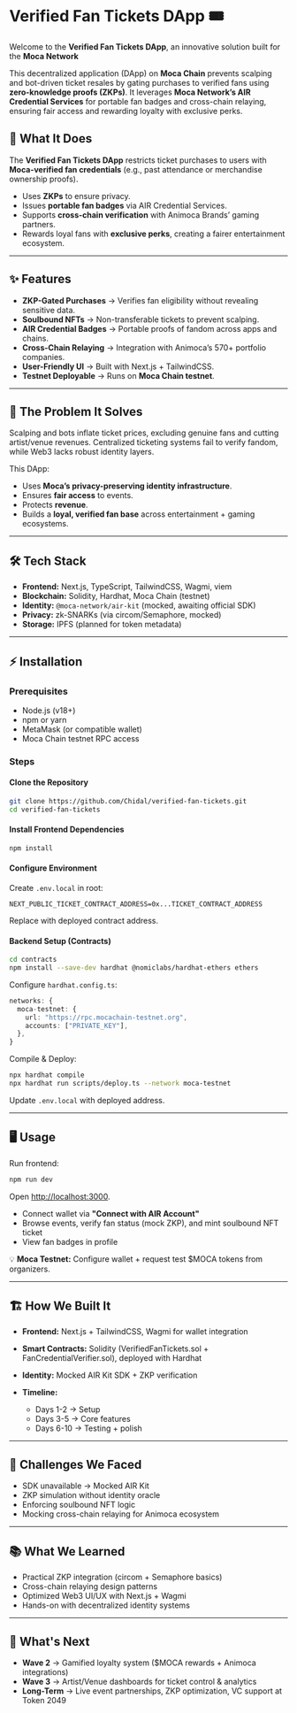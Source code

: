 # Verified Fan Tickets DApp 🎟️

Welcome to the **Verified Fan Tickets DApp**, an innovative solution built for the **Moca Network** 

This decentralized application (DApp) on **Moca Chain** prevents scalping and bot-driven ticket resales by gating purchases to verified fans using **zero-knowledge proofs (ZKPs)**. It leverages **Moca Network’s AIR Credential Services** for portable fan badges and cross-chain relaying, ensuring fair access and rewarding loyalty with exclusive perks.

## 🚀 What It Does

The **Verified Fan Tickets DApp** restricts ticket purchases to users with **Moca-verified fan credentials** (e.g., past attendance or merchandise ownership proofs).

* Uses **ZKPs** to ensure privacy.
* Issues **portable fan badges** via AIR Credential Services.
* Supports **cross-chain verification** with Animoca Brands’ gaming partners.
* Rewards loyal fans with **exclusive perks**, creating a fairer entertainment ecosystem.

---

## ✨ Features

* **ZKP-Gated Purchases** → Verifies fan eligibility without revealing sensitive data.
* **Soulbound NFTs** → Non-transferable tickets to prevent scalping.
* **AIR Credential Badges** → Portable proofs of fandom across apps and chains.
* **Cross-Chain Relaying** → Integration with Animoca’s 570+ portfolio companies.
* **User-Friendly UI** → Built with Next.js + TailwindCSS.
* **Testnet Deployable** → Runs on **Moca Chain testnet**.

---

## 🎯 The Problem It Solves

Scalping and bots inflate ticket prices, excluding genuine fans and cutting artist/venue revenues. Centralized ticketing systems fail to verify fandom, while Web3 lacks robust identity layers.

This DApp:

* Uses **Moca’s privacy-preserving identity infrastructure**.
* Ensures **fair access** to events.
* Protects **revenue**.
* Builds a **loyal, verified fan base** across entertainment + gaming ecosystems.

---

## 🛠 Tech Stack

* **Frontend:** Next.js, TypeScript, TailwindCSS, Wagmi, viem
* **Blockchain:** Solidity, Hardhat, Moca Chain (testnet)
* **Identity:** `@moca-network/air-kit` (mocked, awaiting official SDK)
* **Privacy:** zk-SNARKs (via circom/Semaphore, mocked)
* **Storage:** IPFS (planned for token metadata)

---

## ⚡ Installation

### Prerequisites

* Node.js (v18+)
* npm or yarn
* MetaMask (or compatible wallet)
* Moca Chain testnet RPC access

### Steps

#### Clone the Repository

```bash
git clone https://github.com/Chidal/verified-fan-tickets.git
cd verified-fan-tickets
```

#### Install Frontend Dependencies

```bash
npm install
```

#### Configure Environment

Create `.env.local` in root:

```env
NEXT_PUBLIC_TICKET_CONTRACT_ADDRESS=0x...TICKET_CONTRACT_ADDRESS
```

Replace with deployed contract address.

#### Backend Setup (Contracts)

```bash
cd contracts
npm install --save-dev hardhat @nomiclabs/hardhat-ethers ethers
```

Configure `hardhat.config.ts`:

```ts
networks: {
  moca-testnet: {
    url: "https://rpc.mocachain-testnet.org",
    accounts: ["PRIVATE_KEY"],
  },
}
```

Compile & Deploy:

```bash
npx hardhat compile
npx hardhat run scripts/deploy.ts --network moca-testnet
```

Update `.env.local` with deployed address.

---

## 🖥 Usage

Run frontend:

```bash
npm run dev
```

Open [http://localhost:3000](http://localhost:3000).

* Connect wallet via **"Connect with AIR Account"**
* Browse events, verify fan status (mock ZKP), and mint soulbound NFT ticket
* View fan badges in profile

💡 **Moca Testnet:** Configure wallet + request test $MOCA tokens from organizers.

---

## 🏗 How We Built It

* **Frontend:** Next.js + TailwindCSS, Wagmi for wallet integration
* **Smart Contracts:** Solidity (VerifiedFanTickets.sol + FanCredentialVerifier.sol), deployed with Hardhat
* **Identity:** Mocked AIR Kit SDK + ZKP verification
* **Timeline:**

  * Days 1-2 → Setup
  * Days 3-5 → Core features
  * Days 6-10 → Testing + polish

---

## 🧩 Challenges We Faced

* SDK unavailable → Mocked AIR Kit
* ZKP simulation without identity oracle
* Enforcing soulbound NFT logic
* Mocking cross-chain relaying for Animoca ecosystem

---

## 📚 What We Learned

* Practical ZKP integration (circom + Semaphore basics)
* Cross-chain relaying design patterns
* Optimized Web3 UI/UX with Next.js + Wagmi
* Hands-on with decentralized identity systems

---

## 🔮 What's Next

* **Wave 2** → Gamified loyalty system ($MOCA rewards + Animoca integrations)
* **Wave 3** → Artist/Venue dashboards for ticket control & analytics
* **Long-Term** → Live event partnerships, ZKP optimization, VC support at Token 2049
